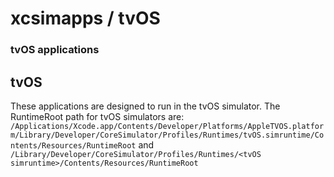 
# xcsimapps / tvOS
### tvOS applications
## tvOS
These applications are designed to run in the tvOS simulator.
The RuntimeRoot path for tvOS simulators are:
```/Applications/Xcode.app/Contents/Developer/Platforms/AppleTVOS.platform/Library/Developer/CoreSimulator/Profiles/Runtimes/tvOS.simruntime/Contents/Resources/RuntimeRoot```
and
```/Library/Developer/CoreSimulator/Profiles/Runtimes/<tvOS simruntime>/Contents/Resources/RuntimeRoot```
